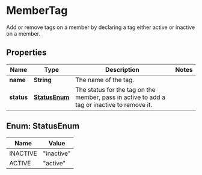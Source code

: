 

# MemberTag

Add or remove tags on a member by declaring a tag either active or inactive on a member.

## Properties

| Name | Type | Description | Notes |
|------------ | ------------- | ------------- | -------------|
|**name** | **String** | The name of the tag. |  |
|**status** | [**StatusEnum**](#StatusEnum) | The status for the tag on the member, pass in active to add a tag or inactive to remove it. |  |



## Enum: StatusEnum

| Name | Value |
|---- | -----|
| INACTIVE | &quot;inactive&quot; |
| ACTIVE | &quot;active&quot; |




